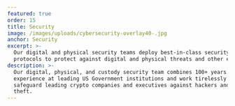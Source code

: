 ```yaml
---
featured: true
order: 15
title: Security
image: /images/uploads/cybersecurity-overlay40-.jpg
anchor: Security
excerpt: >-
  Our digital and physical security teams deploy best-in-class security
  protocols to protect against digital and physical threats and other exploits.
description: >-
  Our digital, physical, and custody security team combines 100+ years
  experience at leading US Government institutions and work tirelessly to
  safeguard leading crypto companies and executives against hackers and token
  theft.
---
```


